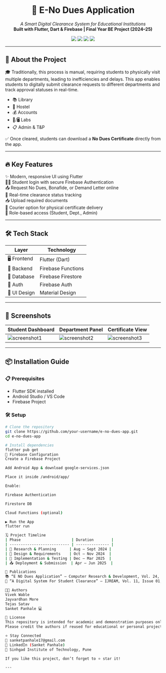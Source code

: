 <h1 align="center">📲 E-No Dues Application</h1>

<p align="center">
  <i>A Smart Digital Clearance System for Educational Institutions</i>  
  <br />
  <b>Built with Flutter, Dart & Firebase | Final Year BE Project (2024–25)</b>
</p>

<p align="center">
  <img src="https://img.shields.io/badge/Made%20With-Flutter-02569B?style=for-the-badge&logo=flutter" />
   <img src="https://img.shields.io/badge/language-Dart-orange?style=for-the-badge&logo=dart" />
  <img src="https://img.shields.io/badge/Backend-Firebase-FFCA28?style=for-the-badge&logo=firebase" />
  <img src="https://img.shields.io/badge/Platform-Android%20|%20ios-green?style=for-the-badge&logo=android" />
</p>

---

## 🧾 About the Project

🎓 Traditionally, this process is manual, requiring students to physically visit multiple departments, leading to inefficiencies and delays. This app enables students to digitally submit clearance requests to different departments and track approval statuses in real-time.
- 📚 Library
- 🏨 Hostel
- 💰 Accounts
- 🧪/🖥️ Labs
- 📋 Admin & T&P

✅ Once cleared, students can download a **No Dues Certificate** directly from the app.

---

## 🔥 Key Features

✨ Modern, responsive UI using Flutter  
🧑‍🎓 Student login with secure Firebase Authentication  
📤 Request No Dues, Bonafide, or Demand Letter online  
📍 Real-time clearance status tracking  
📥 Upload required documents  
🚚 Courier option for physical certificate delivery  
🔐 Role-based access (Student, Dept., Admin)

---

## 🛠️ Tech Stack

| Layer        | Technology         |
|--------------|--------------------|
| 🖥️ Frontend     | Flutter (Dart)     |
| 🔗 Backend      | Firebase Functions |
| 📂 Database     | Firebase Firestore |
| 🧾 Auth         | Firebase Auth      |
| 🎨 UI Design    | Material Design    |

---

## 📱 Screenshots

| Student Dashboard | Department Panel | Certificate View |
|-------------------|------------------|------------------|
| ![screenshot1](https://via.placeholder.com/250x400?text=Student+Dashboard) | ![screenshot2](https://via.placeholder.com/250x400?text=Department+Login) | ![screenshot3](https://via.placeholder.com/250x400?text=No+Dues+Certificate) |

---

## 📦 Installation Guide

### 📋 Prerequisites

- Flutter SDK installed
- Android Studio / VS Code
- Firebase Project

### 🛠 Setup

```bash
# Clone the repository
git clone https://github.com/your-username/e-no-dues-app.git
cd e-no-dues-app

# Install dependencies
flutter pub get
🔐 Firebase Configuration
Create a Firebase Project

Add Android App & download google-services.json

Place it inside /android/app/

Enable:

Firebase Authentication

Firestore DB

Cloud Functions (optional)

▶️ Run the App
flutter run

🗓️ Project Timeline
| Phase                       | Duration        |
| --------------------------- | --------------- |
| 📘 Research & Planning      | Aug – Sept 2024 |
| 📐 Design & Requirements    | Oct – Nov 2024  |
| 🧱 Implementation & Testing | Dec – Mar 2025  |
| 📤 Deployment & Submission  | Apr – Jun 2025  |

📝 Publications
📚 “E NO Dues Application” – Computer Research & Development, Vol. 24, Issue 11, 2024
📰 “A Digital System For Student Clearance” – IJREAM, Vol. 11, Issue 01, April 2025

👨‍💻 Authors
Vivek Wable
Jayvardhan More
Tejas Satav
Sanket Panhale 💻

📜 License
This repository is intended for academic and demonstration purposes only.
Please credit the authors if reused for educational or personal projects.

⭐ Stay Connected
📧 sanketpanhale17@gmail.com
🔗 LinkedIn (Sanket Panhale)
🏫 Sinhgad Institute of Technology, Pune

If you like this project, don’t forget to ⭐ star it!

---
